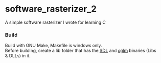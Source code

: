 # software_rasterizer_2
A simple software rasterizer I wrote for learning C

### Build
Build with GNU Make, Makefile is windows only. \
Before building, create a lib folder that has the [SDL](https://github.com/libsdl-org/SDL)
and [cglm](https://github.com/recp/cglm) binaries (Libs & DLLs) in it.

